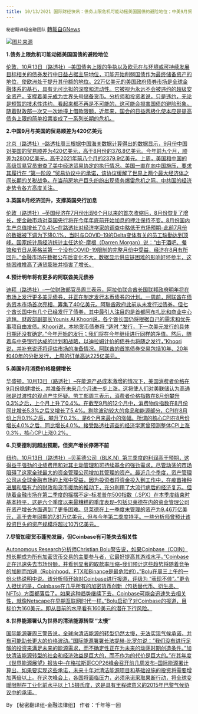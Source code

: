 ```yaml
---
title: 10/13/2021 国际财经快讯：债务上限危机可能动摇美国国债的避险地位；中美9月贸易顺差为420亿美元
---
```

`秘密翻译组金融团队` [轉載自GNews](https://gnews.org/zh-hans/1591732/)

![](https://assets.gnews.org/wp-content/uploads/2021/10/20211013-2.jpg)[图片来源](https://www.reuters.com/resizer/nU-MZl0ycioI0CdmgPhCU9ng3sU=/1200x0/filters:quality%2880%29/cloudfront-us-east-2.images.arcpublishing.com/reuters/KXTQB2POJ5OKBBN2F3TJNTKS5A.jpg)


**1.债务上限危机可能动摇美国国债的避险地位**

[伦敦，10月13日（路透社）–美国债务上限的争执以及欧元在与环境或可持续发展目标相关的债券发行中日益占据主导地位，可能开始削弱国债作为最终储备资产的地位，使欧洲处于提升其份额的地位。22万亿美元的美国政府债券市场是全球金融体系的基石，具有无可比拟的深度和流动性。它被视为永远不会被违约的超级安全资产，支撑着美元成为世界头号储备货币。分析师和投资者说，只是违约，无论是短暂的技术性违约，看起来都不再是不可能的，这可能会损害国债的避险形象。随着财政部一次又一次地撞上借款限额，近年来，国会的日益两极化使本应是提高债务上限的简单投票变成了一系列长期的危机。](https://www.reuters.com/business/debt-ceiling-crises-sharpen-scrutiny-us-safe-haven-status-2021-10-13/)

**2.中国9月与美国的贸易顺差为420亿美元**

[北京（路透社）–路透社周三根据中国海关数据计算得出的数据显示，9月份中国对美国的贸易顺差为420亿美元，高于8月份的376.8亿美元。今年前九个月，顺差为2800亿美元，高于2021年前八个月的2379.9亿美元。上周，美国和中国的高级贸易官员审查了美中经济贸易协定的执行情况。美国一直在向中国施压，要求其履行在 “第一阶段 “贸易协议中的承诺，该协议缓解了世界上两个最大经济体之间长期的关税战争。在当前房地产巨头纷纷出现债务爆雷危机之际，中共国的经济走势令各方高度关注。](https://www.oann.com/china-sept-trade-surplus-with-the-united-states-at-42-billion/)

**3.英国8月经济回升，支撑英国央行加息**

[伦敦（路透社）–英国经济在7月份出现6个月以来的首次收缩后，8月份恢复了增长，使金融市场对英国央行将在今年年底前开始加息的押注保持不变。8月份国内生产总值增长了0.4%–在路透社对经济学家的调查中略低于市场预期–此前7月份的数据被下调为下降0.1%，当时与COVID-19的Delta变体有关的员工缺勤达到顶峰。国家统计局经济统计主任达伦-摩根（Darren Morgan）说：“由于酒吧、餐馆和节日从英格兰第一个没有COVID-19限制的完整月份中受益，经济在8月有所回升。”金融市场在数据公布后变化不大，数据显示供应链困难的影响好坏参半，这些困难推高了通货膨胀并损害了增长。](https://www.oann.com/uk-economic-growth-picks-up-in-august-after-july-dip/)

**4.预计明年将有更多的阿联酋美元债券**

[迪拜（路透社）–一位财政部官员周三表示，阿拉伯联合酋长国联邦政府明年将在市场上发行更多美元债券，并正在制定发行本币债券的计划。一周前，阿联酋在债务资本市场首次亮相，筹集了40亿美元。阿联酋政府此前从未发行过债券，但七个酋长国中有几个已经发行了债券，其中最引人注目的是首都阿布扎比和商业中心迪拜。财政部副部长Younis Al Khoori说，各个酋长国仍将根据自己的需求和优先事项自由发债。Khoori说，本地货币债券将 “适时 “发行，下一次美元发行的具体日期还没有确定。”今年开始的发行；我们将在今年继续进行同样的净值。然后，随着与中央银行达成的计划和战略，以迪拉姆计价的债券也将随之发行，”Khoori说，并补充说还将评估市场的准备情况。阿联酋的首笔债券交易包括10年、20年和40年的分批发行，上周的订单高达225亿美元。](https://www.oann.com/more-uae-dollar-bonds-expected-next-year-local-currency-issues-to-follow/)

**5.美国9月消费价格稳健增长**

[华盛顿，10月13日（路透社）–在能源产品成本激增的情况下，美国消费者价格在9月份稳健增长，并准备在未来几个月进一步上涨，这将使人们对美联储认为高通胀是过渡性的观点产生怀疑。劳工部周三表示，消费者价格指数在8月份攀升0.3%之后，上个月上升了0.4%。在截至9月的12个月中，消费物价指数在8月份同比增长5.3%之后又增长了5.4%。剔除波动较大的食品和能源部分，CPI在8月份上升0.1%之后，攀升了0.2%，是6个月来最小的涨幅。所谓的核心CPI在8月份增长4.0%之后，同比增长4.0%。接受路透社调查的经济学家曾预测整体CPI上涨0.3%，核心CPI上涨0.2%。](https://www.reuters.com/world/us/us-consumer-prices-increase-solidly-september-2021-10-13/)

**6.贝莱德利润超出预期，但资产增长停滞不前**

[纽约，10月13日（路透社）–贝莱德公司（BLK.N）第三季度的利润高于预期，这得益于强劲的业绩费用和对其主动管理和可持续基金的强劲需求，尽管动荡的市场阻碍了这家全球最大的资金管理公司增加其管理的资产。最近几个季度，资产管理公司从全球金融市场的上涨中受益，因为投资者将资金投入到工作中，在疫苗接种进展和强有力的财政和货币援助的推动下，充分利用了大流行病后的经济复苏。但随着金融市场在第二季度的摇摆不定–标准普尔500指数（.SPX）在本季度结束时基本持平，这是六个季度以来最糟糕的季度表现–包括贝莱德在内的资金管理公司在资产增长方面遇到了更多困难。贝莱德在上一季度末管理的资产为9.46万亿美元，高于去年同期的7.81万亿美元，但与今年第二季度持平。一些分析师曾预计该投资巨头的资产规模将超过10万亿美元。](https://www.reuters.com/business/finance/blackrock-profit-jumps-19-rise-assets-boosts-fee-income-2021-10-13/)

**7.尽管加密货币蓬勃发展，但Coinbase有可能失去相关性**

[Autonomous Research分析师Christian Bolu警告说，如果Coinbase（COIN）想长期成为所有加密货币交易的主要参与者，它最好提高其游戏水平。”Coinbase正在迅速失去市场份额，并看到显著的取款率压缩–我们预计这些趋势将随着竞争的加剧而加速（Robinhood、FTX和Binance是最危险的），”Bolu在周三上午的一份火热说明中说。该分析师开始对Coinbase进行报道，评级为 “表现不佳”。”更令人担忧的是，Coinbase在几乎所有的加密货币创新（包括替代币、衍生品、NFTs）方面都落后了。如果这种趋势继续下去，Coinbase可能会迅速失去相关性，就像Netscape在早期互联网时代一样。”Bolu启动了对Coinbase的报道，目标价为160美元，即从目前的水平看有160美元的潜在下行风险。](https://sg.finance.yahoo.com/news/coinbase-risks-losing-relevance-despite-cryptocurrency-boom-analyst-124747164.html)

**8.世界能源署认为世界的清洁能源转型 “太慢”**

[国际能源署周三警告说，全球向清洁能源的转型仍然太慢，无法实现气候承诺，并有可能助长更大的价格波动。”国际能源署署长法提赫-比罗尔说：”我们没有进行足够的投资来满足未来的能源需求，而不确定性正在为未来的动荡时期创造条件。”加快清洁能源转型的社会和经济效益是巨大的，而不作为的代价是巨大的。”在其年度《世界能源展望》报告中–在格拉斯哥COP26峰会召开前几周发布–国际能源署计算出，如果要实现这些承诺，未来十年对清洁能源项目和基础设施的投资将需要增加两倍以上。在这次峰会上，各国将面临压力，必须承诺采取果断行动，将全球变暖限制在工业化前水平以上1.5摄氏度，这是具有里程碑意义的2015年巴黎气候协议中的承诺。](https://sg.finance.yahoo.com/news/worlds-clean-energy-transition-too-040413094.html)

By 【秘密翻译组-金融法律组】
作者：千年等一回
